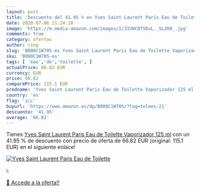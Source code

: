 ```yaml
---
layout: post
title: 'Descuento del 41.95 % en Yves Saint Laurent Paris Eau de Toilette'
date: 2020-07-06 21:24:10
image: 'https://m.media-amazon.com/images/I/31VWC8TSDuL._SL200_.jpg'
comments: true
category: ofertas
author: ring
slug: 'B000C1W70S-es Yves Saint Laurent Paris Eau de Toilette Vaporizador 125 ml'
sku: 'B000C1W70S-es'
tags: [ 'eau','de','toilette', ]
actualPrice: 66.82 EUR
currency: EUR
price: 66.82
comparePrice: 115.1 EUR
prodname: 'Yves Saint Laurent Paris Eau de Toilette Vaporizador 125 ml'
country: 'es'
flag: '🇪🇸'
buyurl: 'https://www.amazon.es/dp/B000C1W70S/?tag=tolees-21'
descuento: '41.95'
average: '66.82'
---
```


Tienes [Yves Saint Laurent Paris Eau de Toilette Vaporizador 125 ml](https://www.amazon.es/dp/B000C1W70S/?tag=tolees-21) con un 41.95 % de descuento con precio de oferta de 66.82 EUR (original: 115.1 EUR) en el siguiente enlace!

[![Yves Saint Laurent Paris Eau de Toilette](https://m.media-amazon.com/images/I/31VWC8TSDuL._SL200_.jpg)](https://www.amazon.es/dp/B000C1W70S/?tag=tolees-21)

ℹ️:


[🛒 Accede a la oferta!!](https://www.amazon.es/dp/B000C1W70S/?tag=tolees-21)
